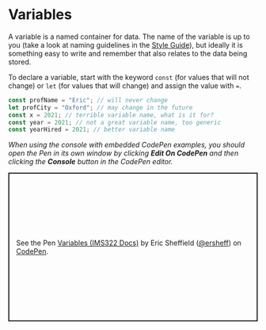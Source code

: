 # Variables

A variable is a named container for data. The name of the variable is up to you (take a look at naming guidelines in the [Style Guide](../../style-guide#naming-conventions)), but ideally it is something easy to write and remember that also relates to the data being stored.

To declare a variable, start with the keyword `const` (for values that will not change) or `let` (for values that will change) and assign the value with `=`.

```js
const profName = "Eric"; // will never change
let profCity = "Oxford"; // may change in the future
const x = 2021; // terrible variable name, what is it for?
const year = 2021; // not a great variable name, too generic
const yearHired = 2021; // better variable name
```

_When using the console with embedded CodePen examples, you should open the Pen in its own window by clicking **Edit On CodePen** and then clicking the **Console** button in the CodePen editor._

<p class="codepen" data-height="300" data-default-tab="js" data-slug-hash="RwvXpWd" data-editable="true" data-user="ersheff" style="height: 300px; box-sizing: border-box; display: flex; align-items: center; justify-content: center; border: 2px solid; margin: 1em 0; padding: 1em;">
  <span>See the Pen <a href="https://codepen.io/ersheff/pen/RwvXpWd">
  Variables (IMS322 Docs)</a> by Eric Sheffield (<a href="https://codepen.io/ersheff">@ersheff</a>)
  on <a href="https://codepen.io">CodePen</a>.</span>
</p>
<script async src="https://cpwebassets.codepen.io/assets/embed/ei.js"></script>
